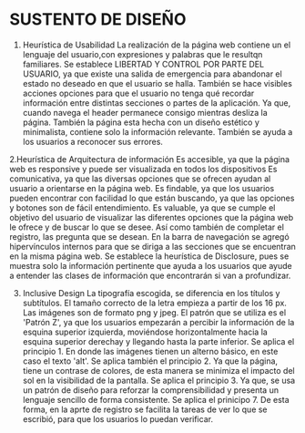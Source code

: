 #  SUSTENTO DE DISEÑO

1. Heurística de Usabilidad
La realización de la página web contiene un el lenguaje del usuario,con expresiones y palabras que le resultqn familiares. 
Se establece LIBERTAD Y CONTROL POR PARTE DEL USUARIO, ya que existe una salida de emergencia para abandonar el estado no deseado en que el usuario se halla.
También se hace visibles acciones  opciones para que el usuario no tenga qué recordar información entre distintas secciones o partes de la aplicación. Ya que, cuando navega el header permanece consigo mientras desliza la página. 
También la página esta hecha con un diseño estético y minimalista, contiene solo la información relevante. 
También se ayuda a los usuarios a reconocer sus errores.

2.Heurística de Arquitectura de información
 Es accesible, ya que la página web es responsive y puede ser visualizada en todos los dispositivos
 Es comunicativa, ya que las diversas opciones que se ofrecen ayudan al usuario a orientarse en la página web. 
 Es findable, ya que los usuarios pueden encontrar con facilidad lo que están buscando, ya que las opciones y botones son de fácil entendimiento.
 Es  valuable, ya que se cumple el objetivo del usuario de visualizar las diferentes opciones que la página web le ofrece y de buscar lo que se desee. Así como también de completar el registro, las pregunta que se desean.
 En la barra de navegación se agregó hipervínculos internos para que se diriga a las secciones que se encuentran en la misma página web.
 Se establece la heurística de Disclosure, pues se muestra solo la información pertinente que ayuda a los usuarios que ayude a entender las clases de información que encontrarán si van a profundizar.
 
 3.  Inclusive Design
 La tipografía escogida, se diferencia en los títulos y subtítulos. 
 El tamaño correcto de la letra empieza a partir de los 16 px.
 Las imágenes son de formato png y jpeg.
 El patrón que se utiliza es el 'Patrón Z', ya que los usuarios empezarán a percibir la información de la esquina superior izquierda, moviéndose horizontalmente hacia la esquina superior derechay y llegando hasta la parte inferior. 
 Se aplica el principio 1. En donde las imágenes tienen un alterno básico, en este caso el texto 'alt'.
 Se aplica también el principio 2. Ya que la página, tiene un contrase de colores, de esta manera se minimiza el impacto del sol en la visibilidad de la pantalla.
 Se aplica el principio 3. Ya que, se usa un patrón de diseño para reforzar la comprensibilidad y presenta un lenguaje sencillo de forma consistente. 
Se aplica el prinicipo 7. De esta forma, en la aprte de registro  se facilita la tareas de ver lo que se escribió, para que los usuarios lo puedan verificar. 

